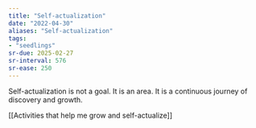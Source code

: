 ```yaml
---
title: "Self-actualization"
date: "2022-04-30"
aliases: "Self-actualization"
tags:
- "seedlings"
sr-due: 2025-02-27
sr-interval: 576
sr-ease: 250
---
```


Self-actualization is not a goal. It is an area. It is a continuous journey of discovery and growth.

[[Activities that help me grow and self-actualize]]



